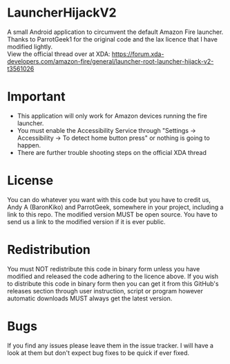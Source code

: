 # LauncherHijackV2
A small Android application to circumvent the default Amazon Fire launcher.
Thanks to ParrotGeek1 for the original code and the lax licence that I have modified lightly.<br/>
View the official thread over at XDA: https://forum.xda-developers.com/amazon-fire/general/launcher-root-launcher-hijack-v2-t3561026

# Important
<ul>
<li>This application will only work for Amazon devices running the fire launcher.</li>
<li>You must enable the Accessibility Service through "Settings -> Accessibility -> To detect home button press" or nothing is going to happen.</li>
<li>There are further trouble shooting steps on the official XDA thread</li>
</ul>

# License
You can do whatever you want with this code but you have to credit us, Andy A (BaronKiko) and ParrotGeek, somewhere in your project, including a link to this repo. The modified version MUST be open source. You have to send us a link to the modified version if it is ever public.

# Redistribution
You must NOT redistribute this code in binary form unless you have modified and released the code adhering to the licence above.
If you wish to distribute this code in binary form then you can get it from this GitHub's releases section through user instruction, script or program however automatic downloads MUST always get the latest version.

# Bugs
If you find any issues please leave them in the issue tracker. I will have a look at them but don't expect bug fixes to be quick if ever fixed.
